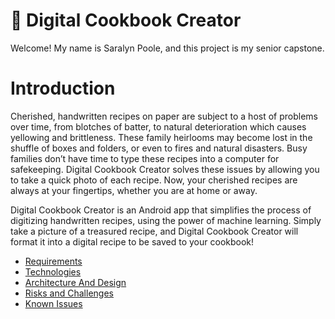 # 📖 Digital Cookbook Creator

Welcome! My name is Saralyn Poole, and this project is my senior capstone. 
# Introduction
Cherished, handwritten recipes on paper are subject to a host of problems over time, from blotches of batter, to natural deterioration which causes yellowing and brittleness. These family heirlooms may become lost in the shuffle of boxes and folders, or even to fires and natural disasters. Busy families don’t have time to type these recipes into a computer for safekeeping. Digital Cookbook Creator solves these issues by allowing you to take a quick photo of each recipe. Now, your cherished recipes are always at your fingertips, whether you are at home or away.

Digital Cookbook Creator is an Android app that simplifies the process of digitizing handwritten recipes, using the power of machine learning. Simply take a picture of a treasured recipe, and Digital Cookbook Creator will format it into a digital recipe to be saved to your cookbook!

- [Requirements](Requirements.md)
- [Technologies](Technologies.md)
- [Architecture And Design](ArchitectureAndDesign.md)
- [Risks and Challenges](RisksAndChallenges.md)
- [Known Issues](KnownIssues.md)
